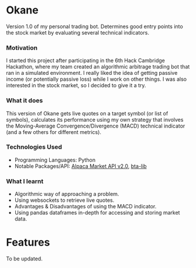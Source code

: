 # Okane
Version 1.0 of my personal trading bot. Determines good entry points into the stock market by evaluating several technical indicators.

### Motivation
I started this project after participating in the 6th Hack Cambridge Hackathon, where my team created an algorithmic arbitrage trading bot that ran in a simulated environment. I really liked the idea of getting passive income (or potentially passive loss) while I work on other things. I was also interested in the stock market, so I decided to give it a try.

### What it does
This version of Okane gets live quotes on a target symbol (or list of symbols), calculates its performance using my own strategy that involves the Moving-Average Convergence/Divergence (MACD) technical indicator (and a few others for different metrics).

### Technologies Used
  - Programming Languages: Python
  - Notable Packages/API: [Alpaca Market API v2.0](https://alpaca.markets), [bta-lib](https://github.com/mementum/bta-lib)

### What I learnt
  - Algorithmic way of approaching a problem.
  - Using websockets to retrieve live quotes.
  - Advantages & Disadvantages of using the MACD indicator.
  - Using pandas dataframes in-depth for accessing and storing market data.
 

# Features
To be updated.
